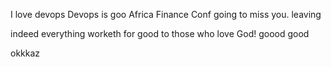 I love devops
Devops is goo
Africa Finance Conf
going to miss you.
leaving

indeed everything worketh for good to those who love God!
goood good

okkkaz

